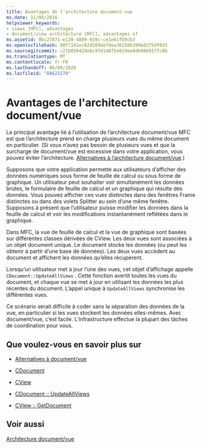 ```yaml
---
title: Avantages de l’architecture document-vue
ms.date: 11/04/2016
helpviewer_keywords:
- views [MFC], advantages
- document/view architecture [MFC], advantages of
ms.assetid: 0bc27071-e120-4889-939c-ce1e61fb9cb3
ms.openlocfilehash: 80f7141ec62d509defdea361586399bd375df0d1
ms.sourcegitcommit: c21b05042debc97d14875e019ee9d698691ffc0b
ms.translationtype: MT
ms.contentlocale: fr-FR
ms.lasthandoff: 06/09/2020
ms.locfileid: "84623278"
---
```

# <a name="advantages-of-the-documentview-architecture"></a>Avantages de l'architecture document/vue

Le principal avantage lié à l’utilisation de l’architecture document/vue MFC est que l’architecture prend en charge plusieurs vues du même document en particulier. (Si vous n’avez pas besoin de plusieurs vues et que la surcharge de document/vue est excessive dans votre application, vous pouvez éviter l’architecture. [Alternatives à l’architecture document/vue](alternatives-to-the-document-view-architecture.md).)

Supposons que votre application permette aux utilisateurs d’afficher des données numériques sous forme de feuille de calcul ou sous forme de graphique. Un utilisateur peut souhaiter voir simultanément les données brutes, le formulaire de feuille de calcul et un graphique qui résulte des données. Vous pouvez afficher ces vues distinctes dans des fenêtres Frame distinctes ou dans des volets Splitter au sein d’une même fenêtre. Supposons à présent que l’utilisateur puisse modifier les données dans la feuille de calcul et voir les modifications instantanément reflétées dans le graphique.

Dans MFC, la vue de feuille de calcul et la vue de graphique sont basées sur différentes classes dérivées de CView. Les deux vues sont associées à un objet document unique. Le document stocke les données (ou peut les obtenir à partir d’une base de données). Les deux vues accèdent au document et affichent les données qu’elles récupèrent.

Lorsqu’un utilisateur met à jour l’une des vues, cet objet d’affichage appelle `CDocument::UpdateAllViews` . Cette fonction avertit toutes les vues du document, et chaque vue se met à jour en utilisant les données les plus récentes du document. L’appel unique à `UpdateAllViews` synchronise les différentes vues.

Ce scénario serait difficile à coder sans la séparation des données de la vue, en particulier si les vues stockent les données elles-mêmes. Avec document/vue, c’est facile. L’infrastructure effectue la plupart des tâches de coordination pour vous.

## <a name="what-do-you-want-to-know-more-about"></a>Que voulez-vous en savoir plus sur

- [Alternatives à document/vue](alternatives-to-the-document-view-architecture.md)

- [CDocument](reference/cdocument-class.md)

- [CView](reference/cview-class.md)

- [CDocument :: UpdateAllViews](reference/cdocument-class.md#updateallviews)

- [CView :: GetDocument](reference/cview-class.md#getdocument)

## <a name="see-also"></a>Voir aussi

[Architecture document/vue](document-view-architecture.md)
